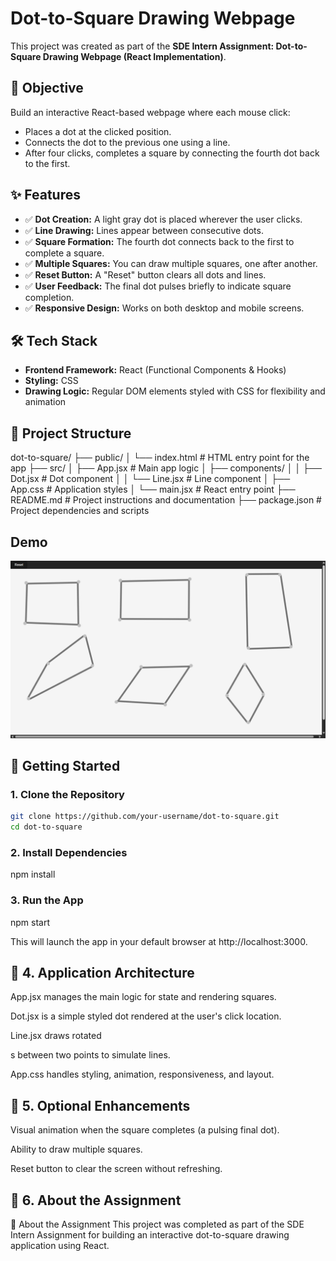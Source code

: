 # Dot-to-Square Drawing Webpage

This project was created as part of the **SDE Intern Assignment: Dot-to-Square Drawing Webpage (React Implementation)**.

## 🎯 Objective

Build an interactive React-based webpage where each mouse click:
- Places a dot at the clicked position.
- Connects the dot to the previous one using a line.
- After four clicks, completes a square by connecting the fourth dot back to the first.

## ✨ Features

- ✅ **Dot Creation:** A light gray dot is placed wherever the user clicks.
- ✅ **Line Drawing:** Lines appear between consecutive dots.
- ✅ **Square Formation:** The fourth dot connects back to the first to complete a square.
- ✅ **Multiple Squares:** You can draw multiple squares, one after another.
- ✅ **Reset Button:** A "Reset" button clears all dots and lines.
- ✅ **User Feedback:** The final dot pulses briefly to indicate square completion.
- ✅ **Responsive Design:** Works on both desktop and mobile screens.

## 🛠️ Tech Stack

- **Frontend Framework:** React (Functional Components & Hooks)
- **Styling:** CSS
- **Drawing Logic:** Regular DOM elements styled with CSS for flexibility and animation

## 📁 Project Structure

dot-to-square/
├── public/
│   └── index.html                 # HTML entry point for the app
├── src/
│   ├── App.jsx                    # Main app logic
│   ├── components/
│   │   ├── Dot.jsx                # Dot component
│   │   └── Line.jsx               # Line component
│   ├── App.css                    # Application styles
│   └── main.jsx                   # React entry point
├── README.md                      # Project instructions and documentation
├── package.json                   # Project dependencies and scripts


## Demo
![App Screenshot](Screenshot.png)


## 🚀 Getting Started

### 1. Clone the Repository

```bash
git clone https://github.com/your-username/dot-to-square.git
cd dot-to-square
```

### 2. Install Dependencies
npm install

### 3. Run the App
npm start


This will launch the app in your default browser at http://localhost:3000.

## 🧠 4. Application Architecture

App.jsx manages the main logic for state and rendering squares.

Dot.jsx is a simple styled dot rendered at the user's click location.

Line.jsx draws rotated <div>s between two points to simulate lines.

App.css handles styling, animation, responsiveness, and layout.

## 🧪 5. Optional Enhancements

Visual animation when the square completes (a pulsing final dot).

Ability to draw multiple squares.

Reset button to clear the screen without refreshing.

## 🧳 6. About the Assignment
🧳 About the Assignment
This project was completed as part of the SDE Intern Assignment for building an interactive dot-to-square drawing application using React.


